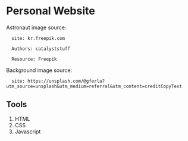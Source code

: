 # Personal Website
Astronaut image source:

      site: kr.freepik.com 
      
      Authors: catalyststuff
      
      Resource: Freepik

Background image source: 

      site: https://unsplash.com/@gferla?utm_source=unsplash&utm_medium=referral&utm_content=creditCopyText


## Tools
1. HTML
2. CSS
3. Javascript
   
